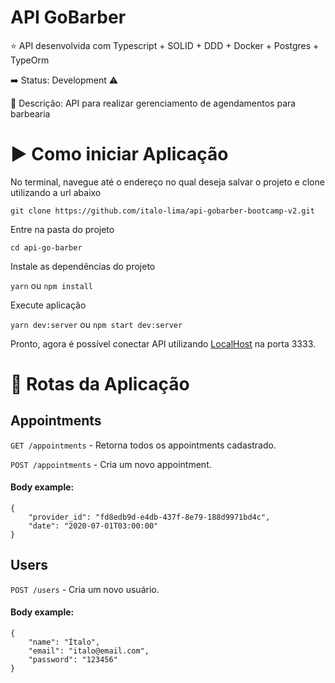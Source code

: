 # API GoBarber 

:star: API desenvolvida com Typescript + SOLID + DDD + Docker + Postgres + TypeOrm

:arrow_right: Status: Development :warning:

:triangular_flag_on_post: Descrição: API para realizar gerenciamento de agendamentos para barbearia

# :arrow_forward: Como iniciar Aplicação

No terminal, navegue até o endereço no qual deseja salvar o projeto e clone utilizando a url abaixo

`git clone https://github.com/italo-lima/api-gobarber-bootcamp-v2.git`

Entre na pasta do projeto

`cd api-go-barber`

Instale as dependências do projeto

`yarn` ou `npm install`

Execute aplicação

`yarn dev:server` ou `npm start dev:server`

Pronto, agora é possível conectar API utilizando [LocalHost](http://localhost:3333 "API GoBarber") na porta 3333.

# :twisted_rightwards_arrows: Rotas da Aplicação

## Appointments 

`GET /appointments` - Retorna todos os appointments cadastrado.

`POST /appointments` - Cria um novo appointment.

#### Body example:

```
{
	"provider_id": "fd8edb9d-e4db-437f-8e79-188d9971bd4c",
	"date": "2020-07-01T03:00:00"
}
```

## Users 

`POST /users` - Cria um novo usuário.

#### Body example:

```
{
	"name": "Ítalo",
	"email": "italo@email.com",
	"password": "123456"
}
```
